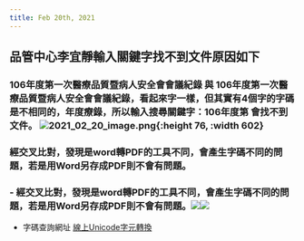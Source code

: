 ```yaml
---
title: Feb 20th, 2021
---
```


## 品管中心李宜靜輸入關鍵字找不到文件原因如下
### 106年度第一次醫療品質暨病人安全會會議紀錄 與 106年度第一次醫療品質暨病人安全會會議紀錄，看起來字一樣，但其實有4個字的字碼是不相同的，年度療錄，所以輸入搜尋關鍵字：106年度第 會找不到文件。 ![2021_02_20_image.png](https://cdn.logseq.com/%2Ff467721d-5367-4760-8ae1-a7e9172833c8598f0900-8f6c-4537-86e3-1c83e2508d8b2021_02_20_image.png?Expires=4767397949&Signature=P9zZ8JhGnRQFpAekyrdzIqcRrNIjzpZXizA69juXJ~4Nxx1nL5Uiqd1oB0PY7KMGuArNgsENGOHvlHoIRNTl293o6k4DlCztqO21-ua7NBBORKaG6azNpt8aIQ9lrCOmmRehO0WkqBzFP5r514piVHzZ9gB-IgmSurJLn6PO~~JlXDbxFDIdgKXcUHPiXthnd~wXkBCFcLZ3s~4GWjyxvRbyuHpoVNJ6knNPjUskotAlwSDODGTMjfTMBhIAdr8f6HG1x3u8x6Zpo10VdkYVSbgLoaWDpHmoDmcbnPJwS4nT8XDEx2ITCIrbBNxE0R7nwBurV3GmLYM5M18zhHvCaQ__&Key-Pair-Id=APKAJE5CCD6X7MP6PTEA){:height 76, :width 602}
### 經交叉比對，發現是word轉PDF的工具不同，會產生字碼不同的問題，若是用Word另存成PDF則不會有問題。
### - 經交叉比對，發現是word轉PDF的工具不同，會產生字碼不同的問題，若是用Word另存成PDF則不會有問題。![](%LOCAL_FILE%0zBJVle2Rh8nVpsGtP-Kry21JgEsQ7hO5N7E1TdTZKheznASPRjVWCAmVX5G2FypWYLoIhw4IrMpHcgst3rriIvlz967_ydgjX-Ate8oX8dBTsjVPlidJLp1Ih3Q8gTU.png)![](%LOCAL_FILE%olfGHRS_MS2cTtiuJR2maZz6uPoTrWfq9Bn268OgS2aHZsA3XaRGAP71CJbshn1GK8B11c1tI9unawuc8IVUJWeZ2krdN9d_yN0b1eCVUax0HfJtLdRiPu3ne4RsIcHt.png)
- 字碼查詢網址 [ 線上Unicode字元轉換](https://annion.kingbig.idv.tw/tool/column/web/unicode-ascii-ansi.htm)
###
